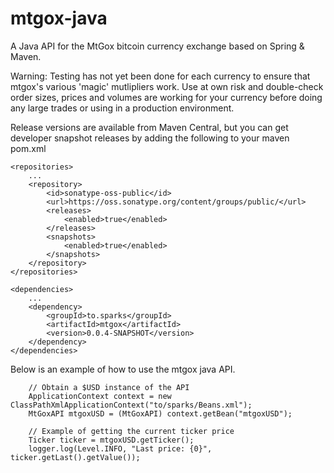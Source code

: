 mtgox-java
==========

A Java API for the MtGox bitcoin currency exchange based on Spring & Maven.  

Warning:  Testing has not yet been done for each currency to ensure that mtgox's various 'magic' mutlipliers work.  Use at own risk and double-check order sizes, prices and volumes are working for your currency before doing any large trades or using in a production environment.

Release versions are available from Maven Central, but you can get developer snapshot releases by adding the following to your maven pom.xml

    <repositories>
        ...
        <repository>
            <id>sonatype-oss-public</id>
            <url>https://oss.sonatype.org/content/groups/public/</url>
            <releases>
                <enabled>true</enabled>
            </releases>
            <snapshots>
                <enabled>true</enabled>
            </snapshots>
        </repository>
    </repositories>

    <dependencies>
        ...
        <dependency>
            <groupId>to.sparks</groupId>
            <artifactId>mtgox</artifactId>
            <version>0.0.4-SNAPSHOT</version>
        </dependency>
    </dependencies>

Below is an example of how to use the mtgox java API.

        // Obtain a $USD instance of the API
        ApplicationContext context = new ClassPathXmlApplicationContext("to/sparks/Beans.xml");
        MtGoxAPI mtgoxUSD = (MtGoxAPI) context.getBean("mtgoxUSD");

        // Example of getting the current ticker price
        Ticker ticker = mtgoxUSD.getTicker();
        logger.log(Level.INFO, "Last price: {0}", ticker.getLast().getValue());
         
